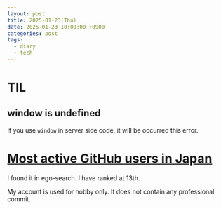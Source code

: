 ```yaml
---
layout: post
title: 2025-01-23(Thu)
date: 2025-01-23 10:00:00 +0900
categories: post
tags:
  - diary
  - tech
---
```

# TIL

## window is undefined
If you use `window` in server side code, it will be occurred this error.

# [Most active GitHub users in Japan](https://committers.top/japan.html)
I found it in ego-search. I have ranked at 13th.

My account is used for hobby only. It does not contain any professional commit.
